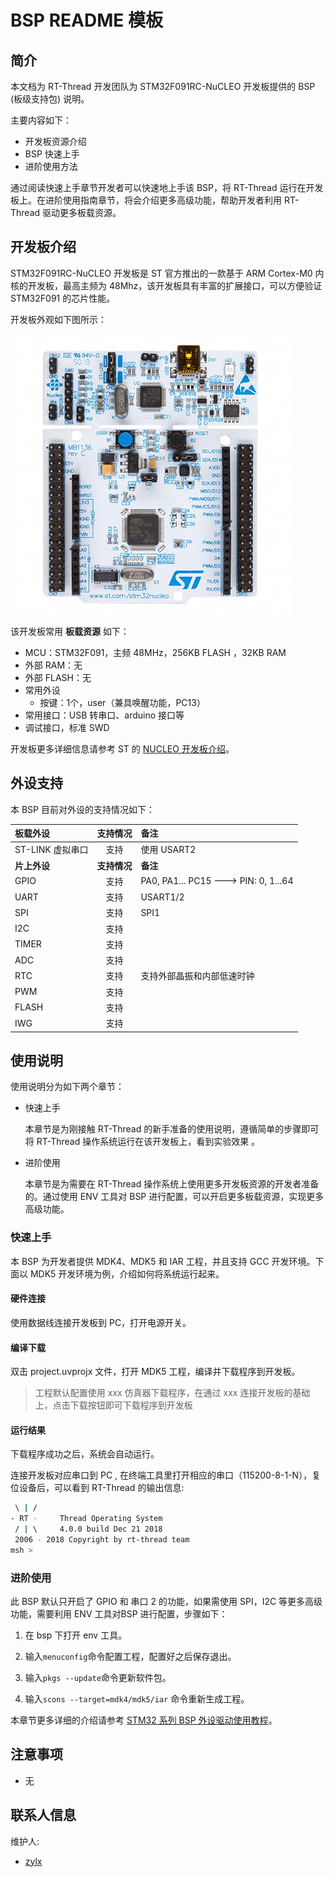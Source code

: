 # BSP README 模板

## 简介

本文档为 RT-Thread 开发团队为 STM32F091RC-NuCLEO 开发板提供的 BSP (板级支持包) 说明。

主要内容如下：

- 开发板资源介绍
- BSP 快速上手
- 进阶使用方法

通过阅读快速上手章节开发者可以快速地上手该 BSP，将 RT-Thread 运行在开发板上。在进阶使用指南章节，将会介绍更多高级功能，帮助开发者利用 RT-Thread 驱动更多板载资源。

## 开发板介绍

STM32F091RC-NuCLEO 开发板是 ST 官方推出的一款基于 ARM Cortex-M0 内核的开发板，最高主频为 48Mhz，该开发板具有丰富的扩展接口，可以方便验证 STM32F091 的芯片性能。

开发板外观如下图所示：

![board](figures/board.jpg)

该开发板常用 **板载资源** 如下：

- MCU：STM32F091，主频 48MHz，256KB FLASH ，32KB RAM
- 外部 RAM：无
- 外部 FLASH：无
- 常用外设
  - 按键：1个，user（兼具唤醒功能，PC13）
- 常用接口：USB 转串口、arduino 接口等
- 调试接口，标准 SWD

开发板更多详细信息请参考 ST 的 [NUCLEO 开发板介绍](https://www.st.com/en/evaluation-tools/stm32-mcu-nucleo.html?querycriteria=productId=LN1847)。

## 外设支持

本 BSP 目前对外设的支持情况如下：

| **板载外设**      | **支持情况** | **备注**                              |
| :----------------- | :----------: | :------------------------------------- |
| ST-LINK 虚拟串口 |     支持     | 使用 USART2 |
| **片上外设**      | **支持情况** | **备注**                              |
| GPIO              |     支持     | PA0, PA1... PC15 ---> PIN: 0, 1...64 |
| UART              |     支持     | USART1/2                            |
| SPI               |     支持     | SPI1                              |
| I2C | 支持 |  |
| TIMER     |     支持     |                               |
| ADC | 支持 |  |
| RTC               |   支持   | 支持外部晶振和内部低速时钟 |
| PWM               |   支持   |                               |
| FLASH | 支持 |  |
| IWG               |   支持   |                               |

## 使用说明

使用说明分为如下两个章节：

- 快速上手

    本章节是为刚接触 RT-Thread 的新手准备的使用说明，遵循简单的步骤即可将 RT-Thread 操作系统运行在该开发板上，看到实验效果 。

- 进阶使用

    本章节是为需要在 RT-Thread 操作系统上使用更多开发板资源的开发者准备的。通过使用 ENV 工具对 BSP 进行配置，可以开启更多板载资源，实现更多高级功能。


### 快速上手

本 BSP 为开发者提供 MDK4、MDK5 和 IAR 工程，并且支持 GCC 开发环境。下面以 MDK5 开发环境为例，介绍如何将系统运行起来。

#### 硬件连接

使用数据线连接开发板到 PC，打开电源开关。

#### 编译下载

双击 project.uvprojx 文件，打开 MDK5 工程，编译并下载程序到开发板。

> 工程默认配置使用 xxx 仿真器下载程序，在通过 xxx 连接开发板的基础上，点击下载按钮即可下载程序到开发板

#### 运行结果

下载程序成功之后，系统会自动运行。

连接开发板对应串口到 PC , 在终端工具里打开相应的串口（115200-8-1-N），复位设备后，可以看到 RT-Thread 的输出信息:

```bash
 \ | /
- RT -     Thread Operating System
 / | \     4.0.0 build Dec 21 2018
 2006 - 2018 Copyright by rt-thread team
msh >
```
### 进阶使用

此 BSP 默认只开启了 GPIO 和 串口 2 的功能，如果需使用 SPI，I2C 等更多高级功能，需要利用 ENV 工具对BSP 进行配置，步骤如下：

1. 在 bsp 下打开 env 工具。

2. 输入`menuconfig`命令配置工程，配置好之后保存退出。

3. 输入`pkgs --update`命令更新软件包。

4. 输入`scons --target=mdk4/mdk5/iar` 命令重新生成工程。

本章节更多详细的介绍请参考 [STM32 系列 BSP 外设驱动使用教程](../docs/STM32系列BSP外设驱动使用教程.md)。

## 注意事项

- 无

## 联系人信息

维护人:

-  [zylx](https://github.com/qgyhd1234)